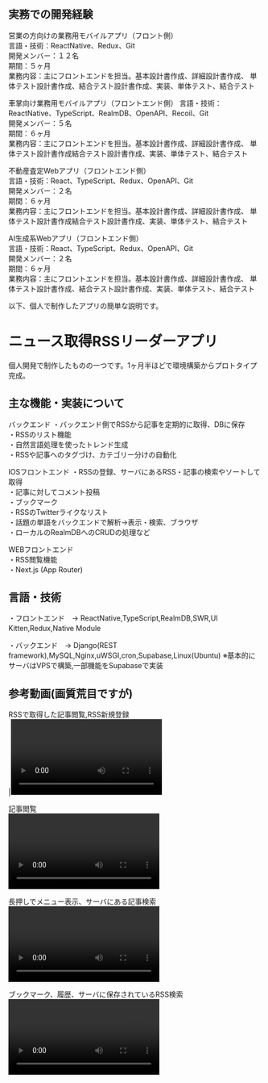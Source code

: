 ## 実務での開発経験
営業の方向けの業務用モバイルアプリ（フロント側）  
言語・技術：ReactNative、Redux、Git  
開発メンバー：１２名  
期間：５ヶ月  
業務内容：主にフロントエンドを担当。基本設計書作成、詳細設計書作成、
単体テスト設計書作成、結合テスト設計書作成、実装、単体テスト、結合テスト

車掌向け業務用モバイルアプリ（フロントエンド側） 
言語・技術：ReactNative、TypeScript、RealmDB、OpenAPI、Recoil、Git  
開発メンバー：５名  
期間：６ヶ月  
業務内容：主にフロントエンドを担当。基本設計書作成、詳細設計書作成、
単体テスト設計書作成結合テスト設計書作成、実装、単体テスト、結合テスト

不動産査定Webアプリ（フロントエンド側）  
言語・技術：React、TypeScript、Redux、OpenAPI、Git  
開発メンバー：２名  
期間：６ヶ月  
業務内容：主にフロントエンドを担当。基本設計書作成、詳細設計書作成、
単体テスト設計書作成結合テスト設計書作成、実装、単体テスト、結合テスト

AI生成系Webアプリ（フロントエンド側）  
言語・技術：React、TypeScript、Redux、OpenAPI、Git  
開発メンバー：２名  
期間：６ヶ月  
業務内容：主にフロントエンドを担当。基本設計書作成、詳細設計書作成、
単体テスト設計書作成、結合テスト設計書作成、実装、単体テスト、結合テスト

以下、個人で制作したアプリの簡単な説明です。
# ニュース取得RSSリーダーアプリ
個人開発で制作したものの一つです。1ヶ月半ほどで環境構築からプロトタイプ完成。

## 主な機能・実装について
バックエンド
・バックエンド側でRSSから記事を定期的に取得、DBに保存  
・RSSのリスト機能   
・自然言語処理を使ったトレンド生成  
・RSSや記事へのタグづけ、カテゴリー分けの自動化


IOSフロントエンド
・RSSの登録、サーバにあるRSS・記事の検索やソートして取得  
・記事に対してコメント投稿  
・ブックマーク  
・RSSのTwitterライクなリスト  
・話題の単語をバックエンドで解析→表示・検索、ブラウザ  
・ローカルのRealmDBへのCRUDの処理など  

WEBフロントエンド  
・RSS閲覧機能  
・Next.js (App Router)  






## 言語・技術
・フロントエンド　→ ReactNative,TypeScript,RealmDB,SWR,UI Kitten,Redux,Native Module　　

・バックエンド　→ Django(REST framework),MySQL,Nginx,uWSGI,cron,Supabase,Linux(Ubuntu)
※基本的にサーバはVPSで構築,一部機能をSupabaseで実装






## 参考動画(画質荒目ですが)
RSSで取得した記事閲覧,RSS新規登録  
|<video  src="https://github.com/km0712/portfolio_2024/assets/82639564/0fc9e93d-0d25-4f07-b0ea-be4661982a72">  |


記事閲覧  
<video src="https://github.com/km0712/portfolio_2024/assets/82639564/e80e14c5-c77d-4877-a42b-7fd16e847fd0">  |



長押しでメニュー表示、サーバにある記事検索  
<video src="https://github.com/km0712/portfolio_2024/assets/82639564/2853cf44-8d4d-421d-b274-b2114e2392ad"> |


ブックマーク、履歴、サーバに保存されているRSS検索  
<video src="https://github.com/user-attachments/assets/98903061-56df-405e-ad80-3843b72fb294">|
